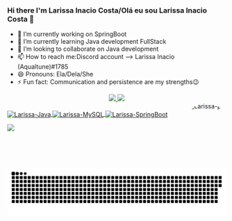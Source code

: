 ### Hi there I'm Larissa Inacio Costa/Olá eu sou Larissa Inacio Costa 👋

- 🔭 I’m currently working on SpringBoot
- 🌱 I’m currently learning Java development FullStack
- 👯 I’m looking to collaborate on Java development
- 📫 How to reach me:Discord account --> Larissa Inacio (Aqualtune)#1785
- 😄 Pronouns: Ela/Dela/She
- ⚡ Fun fact: Communication and persistence are my strengths😉

<div align="center">
  <a href="https://github.com/larissacost">
  <img height="180em" src="https://github-readme-stats.vercel.app/api?username=larissacost&show_icons=true&theme=dracula&include_all_commits=true&count_private=true"/>
  <img height="180em" src="https://github-readme-stats.vercel.app/api/top-langs/?username=larissacost&layout=compact&langs_count=7&theme=dracula"/>
    </div>
  
<div align="center">
 <img align="right" alt="Larissa-pic" height="150" style="border-radius:50px;" src="https://i2.wp.com/blerdyotome.com/wp-content/uploads/2017/02/miyuki.gif?ssl=1">
</div>
  
  <div style="display: inline_block"><br>
  <img align="center" alt="Larissa-Java" height="60" width="70" src="https://cdn.jsdelivr.net/gh/devicons/devicon/icons/java/java-original-wordmark.svg">
  <img align="center" alt="Larissa-MySQL" height="60" width="70" src="https://cdn.jsdelivr.net/gh/devicons/devicon/icons/mysql/mysql-original-wordmark.svg">
  <img align="center" alt="Larissa-SpringBoot" height="60" width="70" src="https://cdn.jsdelivr.net/gh/devicons/devicon/icons/spring/spring-original-wordmark.svg">
</div>
  
   <a href="https://www.linkedin.com/in/larissaimdacosta067841123/" target="_blank"><img src="https://img.shields.io/badge/-LinkedIn-%230077B5?style=for-the-badge&logo=linkedin&logoColor=white" target="_blank"></a> 
  
<div> 
 
  ![Snake animation](https://github.com/larissacost/larissacost/blob/output/github-contribution-grid-snake.svg)
 
</div>
